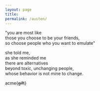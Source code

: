 ```yaml
---
layout: page
title:  
permalink: /austen/
---
```


"you are most like  
those you choose to be your friends,  
so choose people who you want to emulate"  

she told me,  
as she reminded me  
there are alternatives  
beyond toxic, unchanging people,  
whose behavior is not mine to change.  

acme{<del>gift</del>}
